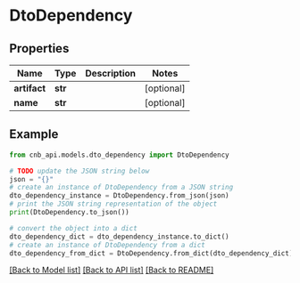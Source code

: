 # DtoDependency


## Properties

Name | Type | Description | Notes
------------ | ------------- | ------------- | -------------
**artifact** | **str** |  | [optional] 
**name** | **str** |  | [optional] 

## Example

```python
from cnb_api.models.dto_dependency import DtoDependency

# TODO update the JSON string below
json = "{}"
# create an instance of DtoDependency from a JSON string
dto_dependency_instance = DtoDependency.from_json(json)
# print the JSON string representation of the object
print(DtoDependency.to_json())

# convert the object into a dict
dto_dependency_dict = dto_dependency_instance.to_dict()
# create an instance of DtoDependency from a dict
dto_dependency_from_dict = DtoDependency.from_dict(dto_dependency_dict)
```
[[Back to Model list]](../README.md#documentation-for-models) [[Back to API list]](../README.md#documentation-for-api-endpoints) [[Back to README]](../README.md)


